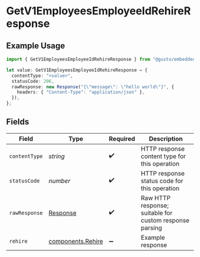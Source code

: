 # GetV1EmployeesEmployeeIdRehireResponse

## Example Usage

```typescript
import { GetV1EmployeesEmployeeIdRehireResponse } from "@gusto/embedded-api/models/operations";

let value: GetV1EmployeesEmployeeIdRehireResponse = {
  contentType: "<value>",
  statusCode: 206,
  rawResponse: new Response("{\"message\": \"hello world\"}", {
    headers: { "Content-Type": "application/json" },
  }),
};
```

## Fields

| Field                                                                 | Type                                                                  | Required                                                              | Description                                                           |
| --------------------------------------------------------------------- | --------------------------------------------------------------------- | --------------------------------------------------------------------- | --------------------------------------------------------------------- |
| `contentType`                                                         | *string*                                                              | :heavy_check_mark:                                                    | HTTP response content type for this operation                         |
| `statusCode`                                                          | *number*                                                              | :heavy_check_mark:                                                    | HTTP response status code for this operation                          |
| `rawResponse`                                                         | [Response](https://developer.mozilla.org/en-US/docs/Web/API/Response) | :heavy_check_mark:                                                    | Raw HTTP response; suitable for custom response parsing               |
| `rehire`                                                              | [components.Rehire](../../models/components/rehire.md)                | :heavy_minus_sign:                                                    | Example response                                                      |